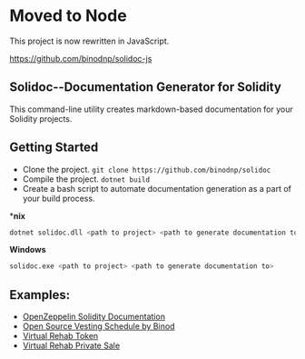 # Moved to Node

This project is now rewritten in JavaScript.

https://github.com/binodnp/solidoc-js



## Solidoc--Documentation Generator for Solidity

This command-line utility creates markdown-based documentation for your Solidity projects.

## Getting Started

- Clone the project. `git clone https://github.com/binodnp/solidoc`
- Compile the project. `dotnet build`
- Create a bash script to automate documentation generation as a part of your build process.

***nix**

```sh
dotnet solidoc.dll <path to project> <path to generate documentation to>
```

**Windows**

```sh
solidoc.exe <path to project> <path to generate documentation to>
```


## Examples:

- [OpenZeppelin Solidity Documentation](https://github.com/binodnp/openzeppelin-solidity/blob/master/docs/ERC721.md)
- [Open Source Vesting Schedule by Binod](https://github.com/binodnp/vesting-schedule/blob/master/docs/VestingSchedule.md)
- [Virtual Rehab Token](https://github.com/ViRehab/VirtualRehabToken/blob/master/docs/VRHToken.md)
- [Virtual Rehab Private Sale](https://github.com/ViRehab/VirtualRehabPrivateSale/blob/master/docs/PrivateSale.md)
